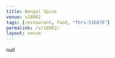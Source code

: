 ```yaml
---
title: Bengal Spice
venue: v18902
tags: [restaurant, food, "fhrs:516078"]
permalink: /v/18902/
layout: venue
---
```

null